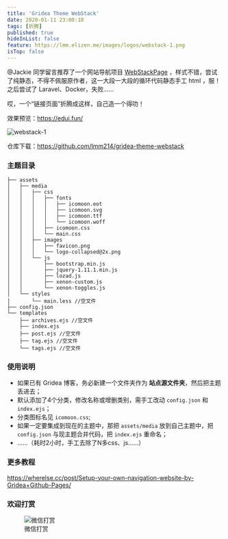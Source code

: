 ```yaml
---
title: 'Gridea Theme WebStack'
date: 2020-01-11 23:00:18
tags: [折腾]
published: true
hideInList: false
feature: https://lmm.elizen.me/images/logos/webstack-1.png
isTop: false
---
```

@Jackie 同学留言推荐了一个网站导航项目 [WebStackPage](https://github.com/WebStackPage/WebStackPage.github.io) ，样式不错，尝试了纯静态，不得不佩服原作者，这一大段一大段的循环代码静态手工 html ，服！之后尝试了 Laravel、Docker，失败……

哎，一个“链接页面”折腾成这样，自己造一个得叻！

<!--more-->

效果预览：<https://edui.fun/>

![webstack-1](https://lmm.elizen.me/images/logos/webstack-1.png)

仓库下载：<https://github.com/lmm214/gridea-theme-webstack>

### 主题目录

```
├── assets
│   ├── media
│   │   ├── css
│   │   │   ├── fonts
│   │   │   │   ├── icomoon.eot
│   │   │   │   ├── icomoon.svg
│   │   │   │   ├── icomoon.ttf
│   │   │   │   └── icomoon.woff
│   │   │   ├── icomoon.css
│   │   │   └── main.css
│   │   ├── images
│   │   │   ├── favicon.png
│   │   │   └── logo-collapsed@2x.png
│   │   └── js
│   │       ├── bootstrap.min.js
│   │       ├── jquery-1.11.1.min.js
│   │       ├── lozad.js
│   │       ├── xenon-custom.js
│   │       └── xenon-toggles.js
│   └── styles
│       └── main.less //空文件
├── config.json
└── templates
    ├── archives.ejs //空文件
    ├── index.ejs
    ├── post.ejs //空文件
    ├── tag.ejs //空文件
    └── tags.ejs //空文件
```

### 使用说明

- 如果已有 Gridea 博客，务必新建一个文件夹作为 **站点源文件夹**，然后把主题丢进去；
- 默认添加了4个分类，修改名称或增删类别，需手工改动 `config.json` 和 `index.ejs`；
- 分类图标名见 `icomoon.css`;
- 如果一定要集成到现在的主题中，那把 `assets/media` 放到自己主题中，把 `config.json` 与现主题合并代码，把 `index.ejs` 重命名；
- ……（耗时2小时，手工去除了N多css、js……）

### 更多教程

<https://wherelse.cc/post/Setup-your-own-navigation-website-by-Gridea+Github-Pages/>

### 欢迎打赏

<figure>
    <img src="https://lmm.elizen.me/wx.jpg" alt="微信打赏" />
    <figcaption>微信打赏</figcaption>
</figure>







